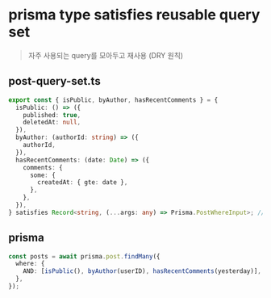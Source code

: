 # prisma type satisfies reusable query set

> 자주 사용되는 query를 모아두고 재사용 (DRY 원칙)

## post-query-set.ts

```ts
export const { isPublic, byAuthor, hasRecentComments } = {
  isPublic: () => ({
    published: true,
    deletedAt: null,
  }),
  byAuthor: (authorId: string) => ({
    authorId,
  }),
  hasRecentComments: (date: Date) => ({
    comments: {
      some: {
        createdAt: { gte: date },
      },
    },
  }),
} satisfies Record<string, (...args: any) => Prisma.PostWhereInput>; // Prisma.PostWhereInput 타입을 사용해서 미리 유효성 검사를 한다. // prevalidating, pretypechecking
```

## prisma

```ts
const posts = await prisma.post.findMany({
  where: {
    AND: [isPublic(), byAuthor(userID), hasRecentComments(yesterday)],
  },
});
```
